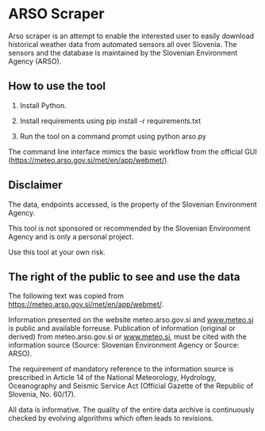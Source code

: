 # ARSO Scraper

Arso scraper is an attempt to enable the interested user to easily download historical weather data from automated sensors all over Slovenia. The sensors and the database is maintained by the Slovenian Environment Agency (ARSO).

## How to use the tool

1. Install Python.

2. Install requirements using pip install -r requirements.txt

3. Run the tool on a command prompt using python arso.py

The command line interface mimics the basic workflow from the official GUI (https://meteo.arso.gov.si/met/en/app/webmet/).

## Disclaimer

The data, endpoints accessed, is the property of the Slovenian Environment Agency.

This tool is not sponsored or recommended by the Slovenian Environment Agency and is only a personal project.

Use this tool at your own risk.

## The right of the public to see and use the data

The following text was copied from https://meteo.arso.gov.si/met/en/app/webmet/.

Information presented on the website meteo.arso.gov.si and www.meteo.si is public and available forreuse. Publication of information (original or derived) from meteo.arso.gov.si or www.meteo.si, must be cited with the information source (Source: Slovenian Environment Agency or Source: ARSO).

The requirement of mandatory reference to the information source is prescribed in Article 14 of the National Meteorology, Hydrology, Oceanography and Seismic Service Act (Official Gazette of the Republic of Slovenia, No. 60/17).

All data is informative. The quality of the entire data archive is continuously checked by evolving algorithms which often leads to revisions.
